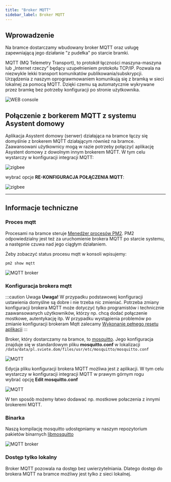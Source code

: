 ```yaml
---
title: "Broker MQTT"
sidebar_label: Broker MQTT
---
```


## Wprowadzenie

Na bramce dostarczamy wbudowany broker MQTT oraz usługę zapewniającą jego działanie "z pudełka" po starcie bramki.

MQTT (MQ Telemetry Transport), to protokół łączności maszyna-maszyna lub „Internet rzeczy” będący uzupełnieniem protokołu TCP/IP. Pozwala na niezwykle lekki transport komunikatów publikowania/subskrypcji.
Urządzenia z naszym oprograwmowaniem komunikują się z bramką w sieci lokalnej za pomocą MQTT. Dzięki czemu są automatycznie wykrywane przez bramkę bez potrzeby konfiguracji po stronie użytkownika.

![WEB console](/img/en/bramka/mqtt_broker.png)

## Połączenie z borkerem MQTT z systemu Asystent domowy

Aplikacja Asystent domowy (serwer) działająca na bramce łączy się domyślnie z brokerem MQTT działającym również na bramce.
Zaawansowani użytkownicy mogą w razie potrzeby połączyć aplikację Asystent domowy z dowolnym innym brokerem MQTT. W tym celu wystarczy w konfiguracji integracji MQTT:

![zigbee](/img/en/integrations/mqtt_go_to_config.png)

wybrać opcje **RE-KONFIGURACJA POŁĄCZENIA MQTT**:

![zigbee](/img/en/integrations/mqtt_re_config.png)

-----------------------------------------------------
## Informacje techniczne

### Proces mqtt

Procesami na bramce steruje [Menedżer procesów PM2](http://pm2.keymetrics.io/).
PM2 odpowiedzialny jest też za uruchomienie brokera MQTT po starcie systemu, a następnie czuwa nad jego ciągłym działaniem.

Żeby zobaczyć status procesu mqtt w konsoli wpisujemy:

```
pm2 show mqtt
```

![MQTT broker](/img/en/bramka/pm2_mqtt.png)

### Konfiguracja brokera mqtt

:::caution Uwaga
**Uwaga!** W przypadku podstawowej konfiguracji ustawienia domyślne są dobre i nie trzeba nic zmieniać.
Potrzeba zmiany konfiguracji brokera MQTT może dotyczyć tylko programistów i technicznie zaawansowanych użytkowników, którzy np. chcą dodać połączenie mostkowe, autentykację itp.
W przypadku wystąpienia problemów po zmianie konfiguracji brokeram Mqtt zalecamy [Wykonanie pełnego resetu aplikacji](/docs/ais_bramka_reset_ais_step_by_step)
:::


Broker, który dostarczamy na bramce, to [mosquitto](https://mosquitto.org/). Jego konfiguracja znajduje się w standardowym pliku **mosquitto.conf** w lokalizacji
``/data/data/pl.sviete.dom/files/usr/etc/mosquitto/mosquitto.conf``

![MQTT](/img/en/integrations/mqtt_edit_mosquito_config.png)

Edycja pliku konfiguracji brokera MQTT możliwa jest z aplikacji.  W tym celu wystarczy w konfiguracji integracji MQTT w prawym górnym rogu wybrać opcję **Edit mosquitto.conf**

![MQTT](/img/en/integrations/mqtt_edit_mosquito_config2.png)

W ten sposób możemy łatwo dodawać np. mostkowe połaczenia z innymi brokeremi MQTT.

### Binarka

Naszą kompilację mosquitto udostępniamy w naszym repozytorium pakietów binarnych [libmosquitto](https://bintray.com/sviete/ais/libmosquitto)

![MQTT broker](/img/en/bramka/libmosquitto_binary.png)

### Dostęp tylko lokalny

Broker MQTT pozowala na dostęp bez uwierzytelniania. Dlatego dostęp do brokera MQTT na bramce możliwy jest tylko z sieci lokalnej.
